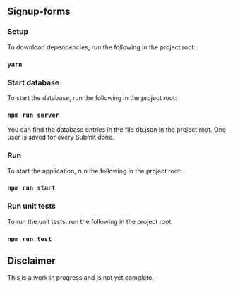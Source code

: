 ## Signup-forms

### Setup
To download dependencies, run the following in the project root:

### `yarn`

### Start database
To start the database, run the following in the project root:

### `npm run server`

You can find the database entries in the file db.json in the project root. 
One user is saved for every Submit done.

### Run
To start the application, run the following in the project root:

### `npm run start`

### Run unit tests
To run the unit tests, run the following in the project root:

### `npm run test`

## Disclaimer

This is a work in progress and is not yet complete.
